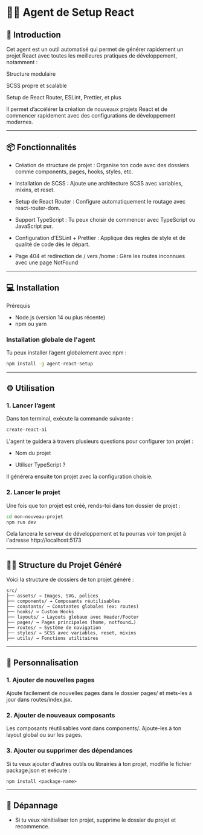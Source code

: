 # 🧑‍💻 Agent de Setup React

## 🚀 Introduction

Cet agent est un outil automatisé qui permet de générer rapidement un projet React avec toutes les meilleures pratiques de développement, notamment :

Structure modulaire

SCSS propre et scalable

Setup de React Router, ESLint, Prettier, et plus

Il permet d’accélérer la création de nouveaux projets React et de commencer rapidement avec des configurations de développement modernes.

---

## 📦 Fonctionnalités

- Création de structure de projet : Organise ton code avec des dossiers comme components, pages, hooks, styles, etc.

<!-- - Installation de Tailwind CSS : Ajoute Tailwind en quelques secondes si tu le choisis. -->

- Installation de SCSS : Ajoute une architecture SCSS avec variables, mixins, et reset.

- Setup de React Router : Configure automatiquement le routage avec react-router-dom.

- Support TypeScript : Tu peux choisir de commencer avec TypeScript ou JavaScript pur.

- Configuration d'ESLint + Prettier : Applique des règles de style et de qualité de code dès le départ.

- Page 404 et redirection de / vers /home : Gère les routes inconnues avec une page NotFound

---

## 💻 Installation

Prérequis

- Node.js (version 14 ou plus récente)
- npm ou yarn

### Installation globale de l'agent

Tu peux installer l’agent globalement avec npm :

```bash
npm install -g agent-react-setup
```

---

## ⚙️ Utilisation

### 1. Lancer l’agent

Dans ton terminal, exécute la commande suivante :

```bash
create-react-ai
```

L'agent te guidera à travers plusieurs questions pour configurer ton projet :

- Nom du projet

- Utiliser TypeScript ?

Il générera ensuite ton projet avec la configuration choisie.

### 2. Lancer le projet

Une fois que ton projet est créé, rends-toi dans ton dossier de projet :

```bash
cd mon-nouveau-projet
npm run dev
```

Cela lancera le serveur de développement et tu pourras voir ton projet à l'adresse http://localhost:5173

---

## 🧑‍💻 Structure du Projet Généré

Voici la structure de dossiers de ton projet généré :

```
src/
├── assets/ → Images, SVG, polices
├── components/ → Composants réutilisables
├── constants/ → Constantes globales (ex: routes)
├── hooks/ → Custom Hooks
├── layouts/ → Layouts globaux avec Header/Footer
├── pages/ → Pages principales (home, notfound…)
├── routes/ → Système de navigation
├── styles/ → SCSS avec variables, reset, mixins
├── utils/ → Fonctions utilitaires
```

---

## 📝 Personnalisation

### 1. Ajouter de nouvelles pages

Ajoute facilement de nouvelles pages dans le dossier pages/ et mets-les à jour dans routes/index.jsx.

### 2. Ajouter de nouveaux composants

Les composants réutilisables vont dans components/. Ajoute-les à ton layout global ou sur les pages.

### 3. Ajouter ou supprimer des dépendances

Si tu veux ajouter d'autres outils ou librairies à ton projet, modifie le fichier package.json et exécute :

```
npm install <package-name>
```

---

## 🐞 Dépannage

- Si tu veux réinitialiser ton projet, supprime le dossier du projet et recommence.
